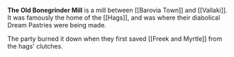 **The Old Bonegrinder Mill** is a mill between [[Barovia Town]] and [[Vallaki]]. It was famously the home of the [[Hags]], and was where their diabolical Dream Pastries were being made.

The party burned it down when they first saved [[Freek and Myrtle]] from the hags' clutches.